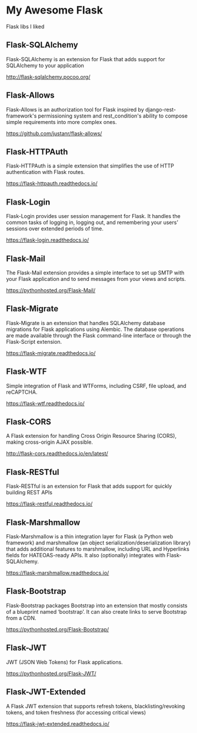 # My Awesome Flask
Flask libs I liked


## Flask-SQLAlchemy

Flask-SQLAlchemy is an extension for Flask that adds support for SQLAlchemy to your application

http://flask-sqlalchemy.pocoo.org/



## Flask-Allows

Flask-Allows is an authorization tool for Flask inspired by django-rest-framework's permissioning system and rest_condition's ability to compose simple requirements into more complex ones.

https://github.com/justanr/flask-allows/


## Flask-HTTPAuth

Flask-HTTPAuth is a simple extension that simplifies the use of HTTP authentication with Flask routes.

https://flask-httpauth.readthedocs.io/


## Flask-Login

Flask-Login provides user session management for Flask. It handles the common tasks of logging in, logging out, and remembering your users’ sessions over extended periods of time.

https://flask-login.readthedocs.io/


## Flask-Mail

The Flask-Mail extension provides a simple interface to set up SMTP with your Flask application and to send messages from your views and scripts.

https://pythonhosted.org/Flask-Mail/



## Flask-Migrate

Flask-Migrate is an extension that handles SQLAlchemy database migrations for Flask applications using Alembic. The database operations are made available through the Flask command-line interface or through the Flask-Script extension.

https://flask-migrate.readthedocs.io/


## Flask-WTF

Simple integration of Flask and WTForms, including CSRF, file upload, and reCAPTCHA.

https://flask-wtf.readthedocs.io/


## Flask-CORS

A Flask extension for handling Cross Origin Resource Sharing (CORS), making cross-origin AJAX possible.

http://flask-cors.readthedocs.io/en/latest/


## Flask-RESTful

Flask-RESTful is an extension for Flask that adds support for quickly building REST APIs

https://flask-restful.readthedocs.io/


## Flask-Marshmallow

Flask-Marshmallow is a thin integration layer for Flask (a Python web framework) and marshmallow (an object serialization/deserialization library) that adds additional features to marshmallow, including URL and Hyperlinks fields for HATEOAS-ready APIs. It also (optionally) integrates with Flask-SQLAlchemy.

https://flask-marshmallow.readthedocs.io/


## Flask-Bootstrap 

Flask-Bootstrap packages Bootstrap into an extension that mostly consists of a blueprint named ‘bootstrap’. It can also create links to serve Bootstrap from a CDN.

https://pythonhosted.org/Flask-Bootstrap/


## Flask-JWT 

JWT (JSON Web Tokens) for Flask applications.

https://pythonhosted.org/Flask-JWT/


## Flask-JWT-Extended

A Flask JWT extension that supports refresh tokens, blacklisting/revoking tokens, and token freshness (for accessing critical views)

https://flask-jwt-extended.readthedocs.io/

